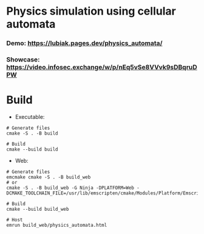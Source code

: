 # Physics simulation using cellular automata
### Demo: https://lubiak.pages.dev/physics_automata/
### Showcase: https://video.infosec.exchange/w/p/nEq5vSe8VVvk9sDBqruDPW

# Build
* Executable:
```shell
# Generate files
cmake -S . -B build

# Build
cmake --build build
```

* Web:
```shell
# Generate files
emcmake cmake -S . -B build_web
# or
cmake -S . -B build_web -G Ninja -DPLATFORM=Web -DCMAKE_TOOLCHAIN_FILE=/usr/lib/emscripten/cmake/Modules/Platform/Emscripten.cmake

# Build
cmake --build build_web

# Host
emrun build_web/physics_automata.html
```

